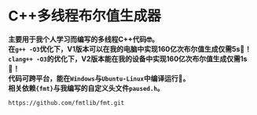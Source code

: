 # C++多线程布尔值生成器
**主要用于我个人学习而编写的多线程C++代码🤓。**  
**在`g++ -O3`优化下，V1版本可以在我的电脑中实现160亿次布尔值生成仅需5s🤯！**  
**`clang++ -O3`的优化下，V2版本能在我的设备中实现160亿次布尔值生成仅需1s🤯！**  
**代码可跨平台，能在`Windows`与`Ubuntu-Linux`中编译运行💪。**  
**相关依赖`{fmt}`与我编写的自定义头文件`paused.h`。**  
``` text
https://github.com/fmtlib/fmt.git
```
